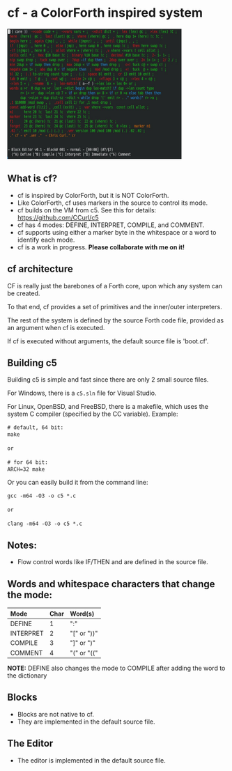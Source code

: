 # cf - a ColorForth inspired system

<img src="/images/editing.jpg" width="400" height="300" />

## What is cf?
- cf is inspired by ColorForth, but it is NOT ColorForth.
- Like ColorForth, cf uses markers in the source to control its mode.
- cf builds on the VM from c5. See this for details: https://github.com/CCurl/c5
- cf has 4 modes: DEFINE, INTERPRET, COMPILE, and COMMENT.
- cf supports using either a marker byte in the whitespace or a word to identify each mode.
- cf is a work in progress. **Please collaborate with me on it!**

## cf architecture
CF is really just the barebones of a Forth core, upon which any system can be created.

To that end, cf provides a set of primitives and the inner/outer interpreters.

The rest of the system is defined by the source Forth code file, provided as an argument when cf is executed.

If cf is executed without arguments, the default source file is 'boot.cf'.

## Building c5
Building c5 is simple and fast since there are only 2 small source files.

For Windows, there is a `c5.sln` file for Visual Studio.

For Linux, OpenBSD, and FreeBSD, there is a makefile, which uses the system C compiler (specified by the CC variable). Example:

```
# default, 64 bit:
make

or

# for 64 bit:
ARCH=32 make
```

Or you can easily build it from the command line:

```
gcc -m64 -O3 -o c5 *.c

or

clang -m64 -O3 -o c5 *.c
```

## Notes:
- Flow control words like IF/THEN and are defined in the source file.

## Words and whitespace characters that change the mode:

| Mode      | Char  | Word(s) |
| :--       | :--   | :--     |
| DEFINE    | 1     | ":"     |
| INTERPRET | 2     | "[" or "))" |
| COMPILE   | 3     | "]" or ")"  |
| COMMENT   | 4     | "(" or "((" |

**NOTE:** DEFINE also changes the mode to COMPILE after adding the word to the dictionary

## Blocks
- Blocks are not native to cf.
- They are implemented in the default source file.

## The Editor

- The editor is implemented in the default source file.
